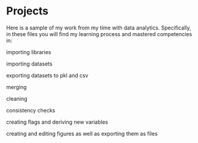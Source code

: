 # Projects
Here is a sample of my work from my time with data analytics.
Specifically, in these files you will find my learning process and mastered competencies in:
 
 
 importing libraries
 
 importing datasets
 
 exporting datasets to pkl and csv
 
 merging
 
 cleaning
 
 consistency checks
 
 creating flags and deriving new variables
 
 creating and editing figures as well as exporting them as files
